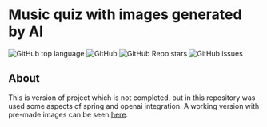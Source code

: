 # Music quiz with images generated by AI

![GitHub top language](https://img.shields.io/github/languages/top/NewMrPotato/Music-Quiz-spring)
![GitHub](https://img.shields.io/github/license/NewMrPotato/Music-Quiz-spring)
![GitHub Repo stars](https://img.shields.io/github/stars/NewMrPotato/Music-Quiz-spring)
![GitHub issues](https://img.shields.io/github/issues/NewMrPotato/Music-Quiz-spring)

## About

This is version of project which is not completed, but in this repository was used some aspects of spring and openai integration.
A working version with pre-made images can be seen [here](https://github.com/NewMrPotato/Music-Quiz).
